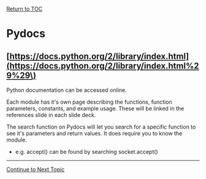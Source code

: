 <a href="https://github.com/CyberTrainingUSAF/08-Network-Programming/blob/master/00-Table-of-Contents.md" rel="Return to TOC"> Return to TOC </a>

# Pydocs

## [https://docs.python.org/2/library/index.html](https://docs.python.org/2/library/index.html%29%29\)

Python documentation can be accessed online.

Each module has it's own page describing the functions, function parameters, constants, and example usage. These will be linked in the references slide in each slide deck.

The search function on Pydocs will let you search for a specific function to see it's parameters and return values. It does require you to know the module.

* e.g. accept\(\) can be found by searching socket.accept\(\)

---
<a href="https://github.com/CyberTrainingUSAF/08-Network-Programming/blob/master/02-intro-to-networking/rfcs-pydocs-man-pages/man-pages.md" > Continue to Next Topic </a>
